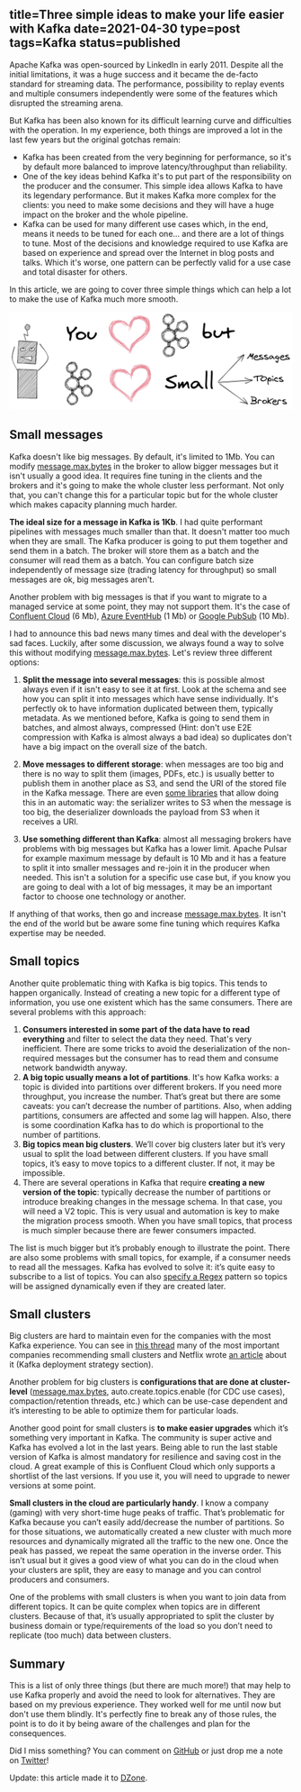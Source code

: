 title=Three simple ideas to make your life easier with Kafka
date=2021-04-30
type=post
tags=Kafka
status=published
---------

Apache Kafka was open-sourced by LinkedIn in early 2011. Despite all the
initial limitations, it was a huge success and it became the de-facto standard
for streaming data. The performance, possibility to replay events and multiple
consumers independently were some of the features which disrupted the streaming
arena.

But Kafka has been also known for its difficult learning curve and difficulties
with the operation. In my experience, both things are improved a lot in the
last few years but the original gotchas remain:

* Kafka has been created from the very beginning for performance, so it's by
  default more balanced to improve latency/throughput than reliability.
* One of the key ideas behind Kafka it's to put part of the responsibility on
  the producer and the consumer. This simple idea allows Kafka to have its
  legendary performance. But it makes Kafka more complex for the clients: you
  need to make some decisions and they will have a huge impact on the broker
  and the whole pipeline.
* Kafka can be used for many different use cases which, in the end, means it
  needs to be tuned for each one... and there are a lot of things to tune. Most
  of the decisions and knowledge required to use Kafka are based on experience
  and spread over the Internet in blog posts and talks. Which it's worse, one
  pattern can be perfectly valid for a use case and total disaster for others.

In this article, we are going to cover three simple things which can help a lot
to make the use of Kafka much more smooth.

![Kafka loves small messages, topics, clusters](kafka-loves-small.png)

## Small messages

Kafka doesn't like big messages. By default, it's limited to 1Mb. You can
modify [message.max.bytes] in the broker to allow bigger messages but it isn't
usually a good idea. It requires fine tuning in the clients and the brokers and
it's going to make the whole cluster less performant. Not only that, you can't
change this for a particular topic but for the whole cluster which makes
capacity planning much harder.

**The ideal size for a message in Kafka is 1Kb**. I had quite performant
pipelines with messages much smaller than that. It doesn't matter too much when
they are small. The Kafka producer is going to put them together and send them
in a batch. The broker will store them as a batch and the consumer will read
them as a batch. You can configure batch size independently of message size
(trading latency for throughput) so small messages are ok, big messages aren't.

Another problem with big messages is that if you want to migrate to a managed
service at some point, they may not support them. It's the case of [Confluent
Cloud] (6 Mb), [Azure EventHub] (1 Mb) or [Google PubSub] (10 Mb).

I had to announce this bad news many times and deal with the developer's sad
faces. Luckily, after some discussion, we always found a way to solve this
without modifying [message.max.bytes]. Let's review three different options:

1. **Split the message into several messages**: this is possible almost always
   even if it isn't easy to see it at first. Look at the schema and see how you
   can split it into messages which have sense individually. It's perfectly ok
   to have information duplicated between them, typically metadata. As we
   mentioned before, Kafka is going to send them in batches, and almost always,
   compressed (Hint: don't use E2E compression with Kafka is almost always
   a bad idea) so duplicates don't have a big impact on the overall size of the
   batch.

2. **Move messages to different storage**: when messages are too big and
   there is no way to split them (images, PDFs, etc.) is usually better to
   publish them in another place as S3, and send the URI of the stored file in
   the Kafka message. There are even [some libraries] that allow doing this in
   an automatic way: the serializer writes to S3 when the message is too big,
   the deserializer downloads the payload from S3 when it receives a URI.
3. **Use something different than Kafka**: almost all messaging brokers have
   problems with big messages but Kafka has a lower limit. Apache Pulsar for
   example maximum message by default is 10 Mb and it has a feature to split it
   into smaller messages and re-join it in the producer when needed. This isn't
   a solution for a specific use case but, if you know you are going to deal
   with a lot of big messages, it may be an important factor to choose one
   technology or another.

If anything of that works, then go and increase [message.max.bytes]. It isn't
the end of the world but be aware some fine tuning which requires Kafka
expertise may be needed.

## Small topics

Another quite problematic thing with Kafka is big topics. This tends to happen
organically. Instead of creating a new topic for a different type of
information, you use one existent which has the same consumers. There are
several problems with this approach:

1. **Consumers interested in some part of the data have to read everything**
   and filter to select the data they need. That's very inefficient. There are
   some tricks to avoid the deserialization of the non-required messages but
   the consumer has to read them and consume network bandwidth anyway.
2. **A big topic usually means a lot of partitions**. It's how Kafka works:
   a topic is divided into partitions over different brokers. If you need more
   throughput, you increase the number. That’s great but there are some
   caveats: you can’t decrease the number of partitions. Also, when adding
   partitions, consumers are affected and some lag will happen. Also, there is
   some coordination Kafka has to do which is proportional to the number of
   partitions.
3. **Big topics mean big clusters**. We’ll cover big clusters later but it’s
   very usual to split the load between different clusters. If you have small
   topics, it’s easy to move topics to a different cluster. If not, it may be
   impossible.
4. There are several operations in Kafka that require **creating a new version
   of the topic**: typically decrease the number of partitions or introduce
   breaking changes in the message schema. In that case, you will need a V2
   topic. This is very usual and automation is key to make the migration
   process smooth. When you have small topics, that process is much simpler
   because there are fewer consumers impacted.

The list is much bigger but it’s probably enough to illustrate the point. There
are also some problems with small topics, for example, if a consumer needs to
read all the messages. Kafka has evolved to solve it: it’s quite easy to
subscribe to a list of topics. You can also [specify a Regex] pattern so topics
will be assigned dynamically even if they are created later.

## Small clusters

Big clusters are hard to maintain even for the companies with the most Kafka
experience. You can see in [this thread] many of the most important companies
recommending small clusters and Netflix wrote [an article] about it (Kafka
deployment strategy section).

Another problem for big clusters is **configurations that are done at
cluster-level** ([message.max.bytes], auto.create.topics.enable (for CDC use
cases), compaction/retention threads, etc.) which can be use-case dependent and
it’s interesting to be able to optimize them for particular loads.

Another good point for small clusters is **to make easier upgrades** which it’s
something very important in Kafka. The community is super active and Kafka has
evolved a lot in the last years. Being able to run the last stable version of
Kafka is almost mandatory for resilience and saving cost in the cloud. A great
example of this is Confluent Cloud which only supports a shortlist of the last
versions. If you use it, you will need to upgrade to newer versions at some
point.

**Small clusters in the cloud are particularly handy**. I know a company
(gaming) with very short-time huge peaks of traffic. That’s problematic for
Kafka because you can’t easily add/decrease the number of partitions. So for
those situations, we automatically created a new cluster with much more
resources and dynamically migrated all the traffic to the new one. Once the
peak has passed, we repeat the same operation in the inverse order. This isn’t
usual but it gives a good view of what you can do in the cloud when your
clusters are split, they are easy to manage and you can control producers
and consumers.

One of the problems with small clusters is when you want to join data from
different topics. It can be quite complex when topics are in different
clusters. Because of that, it’s usually appropriated to split the cluster by
business domain or type/requirements of the load so you don’t need to replicate
(too much) data between clusters.

## Summary

This is a list of only three things (but there are much more!) that may help
to use Kafka properly and avoid the need to look for alternatives. They are
based on my previous experience. They worked well for me until now but don't use
them blindly. It's perfectly fine to break any of those rules, the point is to
do it by being aware of the challenges and plan for the consequences.

Did I miss something? You can comment on [GitHub] or just drop me a note on
[Twitter]!

Update: this article made it to [DZone].

[GitHub]: https://github.com/antonmry/galiglobal/pull/39
[Twitter]: https://twitter.com/antonmry
[message.max.bytes]: https://kafka.apache.org/documentation/#brokerconfigs_message.max.bytes
[Confluent Cloud]: https://docs.confluent.io/5.2.0/cloud/limits.html
[Azure EventHub]: https://docs.microsoft.com/en-us/azure/event-hubs/event-hubs-faq#:~:text=The%20maximum%20message%20size%20allowed%20for%20Event%20Hubs%20is%201%20MB
[Google PubSub]: https://cloud.google.com/pubsub/quotas
[some libraries]: https://github.com/bakdata/kafka-s3-backed-serde
[specify a Regex]: https://kafka.apache.org/26/javadoc/org/apache/kafka/clients/consumer/KafkaConsumer.html#subscribe-java.util.regex.Pattern-org.apache.kafka.clients.consumer.ConsumerRebalanceListener
[this thread]: https://twitter.com/gunnarmorling/status/1384903606407729153
[an article]: https://netflixtechblog.com/kafka-inside-keystone-pipeline-dd5aeabaf6bb
[DZone]: https://dzone.com/articles/three-simple-ideas-to-make-your-life-easier-with-k
